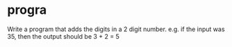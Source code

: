 # progra
Write a program that adds the digits in a 2 digit number. e.g. if the input was 35, then the output should be 3 + 2 = 5
